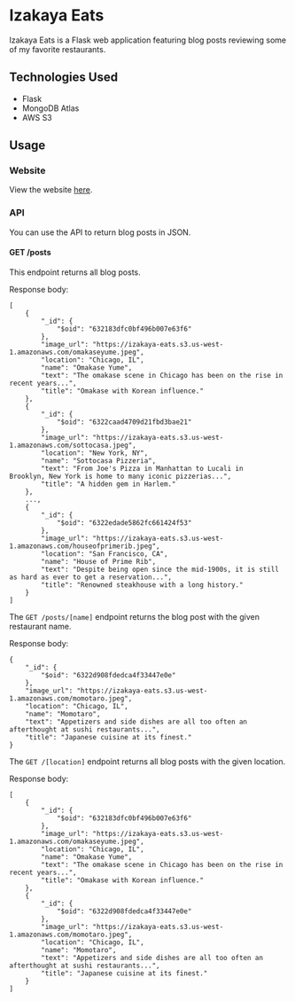# Izakaya Eats
Izakaya Eats is a Flask web application featuring blog posts reviewing some of my favorite restaurants.

## Technologies Used
- Flask
- MongoDB Atlas
- AWS S3

## Usage
### Website
View the website [here](34.227.21.95).

### API
You can use the API to return blog posts in JSON.

#### GET /posts
This endpoint returns all blog posts.

Response body:
```
[
    {
        "_id": {
            "$oid": "632183dfc0bf496b007e63f6"
        },
        "image_url": "https://izakaya-eats.s3.us-west-1.amazonaws.com/omakaseyume.jpeg",
        "location": "Chicago, IL",
        "name": "Omakase Yume",
        "text": "The omakase scene in Chicago has been on the rise in recent years...",
        "title": "Omakase with Korean influence."
    },
    {
        "_id": {
            "$oid": "6322caad4709d21fbd3bae21"
        },
        "image_url": "https://izakaya-eats.s3.us-west-1.amazonaws.com/sottocasa.jpeg",
        "location": "New York, NY",
        "name": "Sottocasa Pizzeria",
        "text": "From Joe's Pizza in Manhattan to Lucali in Brooklyn, New York is home to many iconic pizzerias...",
        "title": "A hidden gem in Harlem."
    }, 
    ...,
    {
        "_id": {
            "$oid": "6322edade5862fc661424f53"
        },
        "image_url": "https://izakaya-eats.s3.us-west-1.amazonaws.com/houseofprimerib.jpeg",
        "location": "San Francisco, CA",
        "name": "House of Prime Rib",
        "text": "Despite being open since the mid-1900s, it is still as hard as ever to get a reservation...",
        "title": "Renowned steakhouse with a long history."
    }
]
```

The `GET /posts/[name]` endpoint returns the blog post with the given restaurant name.

Response body:
```
{
    "_id": {
        "$oid": "6322d908fdedca4f33447e0e"
    },
    "image_url": "https://izakaya-eats.s3.us-west-1.amazonaws.com/momotaro.jpeg",
    "location": "Chicago, IL",
    "name": "Momotaro",
    "text": "Appetizers and side dishes are all too often an afterthought at sushi restaurants...",
    "title": "Japanese cuisine at its finest."
}
```

The `GET /[location]` endpoint returns all blog posts with the given location.

Response body:
```
[
    {
        "_id": {
            "$oid": "632183dfc0bf496b007e63f6"
        },
        "image_url": "https://izakaya-eats.s3.us-west-1.amazonaws.com/omakaseyume.jpeg",
        "location": "Chicago, IL",
        "name": "Omakase Yume",
        "text": "The omakase scene in Chicago has been on the rise in recent years...",
        "title": "Omakase with Korean influence."
    },
    {
        "_id": {
            "$oid": "6322d908fdedca4f33447e0e"
        },
        "image_url": "https://izakaya-eats.s3.us-west-1.amazonaws.com/momotaro.jpeg",
        "location": "Chicago, IL",
        "name": "Momotaro",
        "text": "Appetizers and side dishes are all too often an afterthought at sushi restaurants...",
        "title": "Japanese cuisine at its finest."
    }
]
```
